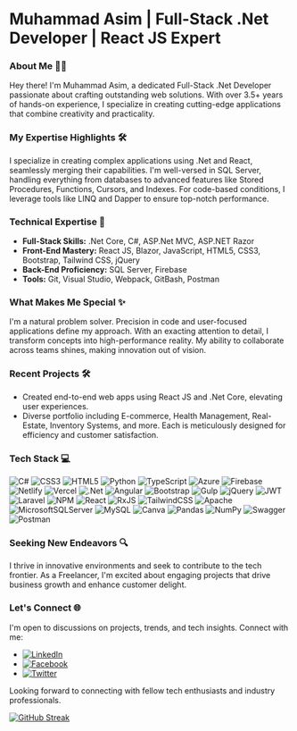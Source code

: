 # Muhammad Asim | Full-Stack .Net Developer | React JS Expert

### About Me 👨‍💻 

Hey there! I'm Muhammad Asim, a dedicated Full-Stack .Net Developer passionate about crafting outstanding web solutions. With over 3.5+ years of hands-on experience, I specialize in creating cutting-edge applications that combine creativity and practicality.

### My Expertise Highlights 🛠️
I specialize in creating complex applications using .Net and React, seamlessly merging their capabilities. I'm well-versed in SQL Server, handling everything from databases to advanced features like Stored Procedures, Functions, Cursors, and Indexes. For code-based conditions, I leverage tools like LINQ and Dapper to ensure top-notch performance.

### Technical Expertise 🚀
- **Full-Stack Skills:** .Net Core, C#, ASP.Net MVC, ASP.NET Razor
- **Front-End Mastery:** React JS, Blazor, JavaScript, HTML5, CSS3, Bootstrap, Tailwind CSS, jQuery
- **Back-End Proficiency:** SQL Server, Firebase
- **Tools:** Git, Visual Studio, Webpack, GitBash, Postman

### What Makes Me Special ✨
I'm a natural problem solver. Precision in code and user-focused applications define my approach. With an exacting attention to detail, I transform concepts into high-performance reality. My ability to collaborate across teams shines, making innovation out of vision.

### Recent Projects 🛠️
- Created end-to-end web apps using React JS and .Net Core, elevating user experiences.
- Diverse portfolio including E-commerce, Health Management, Real-Estate, Inventory Systems, and more. Each is meticulously designed for efficiency and customer satisfaction.

### Tech Stack 💻
![C#](https://img.shields.io/badge/c%23-%23239120.svg?style=for-the-badge&logo=c-sharp&logoColor=white) ![CSS3](https://img.shields.io/badge/css3-%231572B6.svg?style=for-the-badge&logo=css3&logoColor=white) ![HTML5](https://img.shields.io/badge/html5-%23E34F26.svg?style=for-the-badge&logo=html5&logoColor=white) ![Python](https://img.shields.io/badge/python-3670A0?style=for-the-badge&logo=python&logoColor=ffdd54) ![TypeScript](https://img.shields.io/badge/typescript-%23007ACC.svg?style=for-the-badge&logo=typescript&logoColor=white) ![Azure](https://img.shields.io/badge/azure-%230072C6.svg?style=for-the-badge&logo=azure-devops&logoColor=white) ![Firebase](https://img.shields.io/badge/firebase-%23039BE5.svg?style=for-the-badge&logo=firebase) ![Netlify](https://img.shields.io/badge/netlify-%23000000.svg?style=for-the-badge&logo=netlify&logoColor=#00C7B7) ![Vercel](https://img.shields.io/badge/vercel-%23000000.svg?style=for-the-badge&logo=vercel&logoColor=white) ![.Net](https://img.shields.io/badge/.NET-5C2D91?style=for-the-badge&logo=.net&logoColor=white) ![Angular](https://img.shields.io/badge/angular-%23DD0031.svg?style=for-the-badge&logo=angular&logoColor=white) ![Bootstrap](https://img.shields.io/badge/bootstrap-%23563D7C.svg?style=for-the-badge&logo=bootstrap&logoColor=white) ![Gulp](https://img.shields.io/badge/GULP-%23CF4647.svg?style=for-the-badge&logo=gulp&logoColor=white) ![jQuery](https://img.shields.io/badge/jquery-%230769AD.svg?style=for-the-badge&logo=jquery&logoColor=white) ![JWT](https://img.shields.io/badge/JWT-black?style=for-the-badge&logo=JSON%20web%20tokens) ![Laravel](https://img.shields.io/badge/laravel-%23FF2D20.svg?style=for-the-badge&logo=laravel&logoColor=white) ![NPM](https://img.shields.io/badge/NPM-%23000000.svg?style=for-the-badge&logo=npm&logoColor=white) ![React](https://img.shields.io/badge/react-%2320232a.svg?style=for-the-badge&logo=react&logoColor=%2361DAFB) ![RxJS](https://img.shields.io/badge/rxjs-%23B7178C.svg?style=for-the-badge&logo=reactivex&logoColor=white) ![TailwindCSS](https://img.shields.io/badge/tailwindcss-%2338B2AC.svg?style=for-the-badge&logo=tailwind-css&logoColor=white) ![Apache](https://img.shields.io/badge/apache-%23D42029.svg?style=for-the-badge&logo=apache&logoColor=white) ![MicrosoftSQLServer](https://img.shields.io/badge/Microsoft%20SQL%20Sever-CC2927?style=for-the-badge&logo=microsoft%20sql%20server&logoColor=white) ![MySQL](https://img.shields.io/badge/mysql-%2300f.svg?style=for-the-badge&logo=mysql&logoColor=white) ![Canva](https://img.shields.io/badge/Canva-%2300C4CC.svg?style=for-the-badge&logo=Canva&logoColor=white) ![Pandas](https://img.shields.io/badge/pandas-%23150458.svg?style=for-the-badge&logo=pandas&logoColor=white) ![NumPy](https://img.shields.io/badge/numpy-%23013243.svg?style=for-the-badge&logo=numpy&logoColor=white) ![Swagger](https://img.shields.io/badge/-Swagger-%23Clojure?style=for-the-badge&logo=swagger&logoColor=white) ![Postman](https://img.shields.io/badge/Postman-FF6C37?style=for-the-badge&logo=postman&logoColor=white)
### Seeking New Endeavors 🔍

I thrive in innovative environments and seek to contribute to the tech frontier. As a Freelancer, I'm excited about engaging projects that drive business growth and enhance customer delight.

### Let's Connect 🌐

I'm open to discussions on projects, trends, and tech insights. Connect with me:

* [![LinkedIn](https://img.shields.io/badge/LinkedIn-%230077B5.svg?logo=linkedin&logoColor=white)](https://linkedin.com/in/devistic-asim)
* [![Facebook](https://img.shields.io/badge/Facebook-%231877F2.svg?logo=Facebook&logoColor=white)](https://facebook.com/devistic.asim)
* [![Twitter](https://img.shields.io/badge/Twitter-%231DA1F2.svg?logo=Twitter&logoColor=white)](https://twitter.com/devistic_asim) 
 

Looking forward to connecting with fellow tech enthusiasts and industry professionals.


<!-- ! ### 📊 GitHub Stats:
![Asim's GitHub stats](https://github-readme-stats.vercel.app/api?username=devistic-asim&show_icons=true&theme=highcontrast)
[](https://github-readme-streak-stats.herokuapp.com/?user=devistic-asim&theme=highcontrast&hide_border=false)
 -->
 [![GitHub Streak](https://streak-stats.demolab.com/?user=devistic-asim&theme=dark)](https://git.io/streak-stats)

